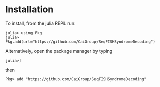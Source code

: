 # Installation

To install, from the julia REPL run:

```
julia> using Pkg
julia> Pkg.add(url="https://github.com/CaiGroup/SeqFISHSyndromeDecoding")
```

Alternatively, open the package manager by typing
```
julia>] 
```
then
```
Pkg> add "https://github.com/CaiGroup/SeqFISHSyndromeDecoding"
```